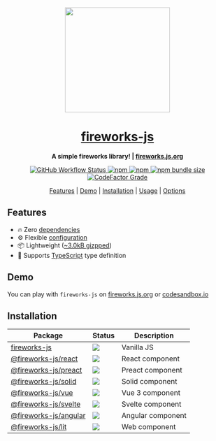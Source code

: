 <br>
<p align="center">
  <a href="https://fireworks.js.org">
    <img height="240" src="https://fireworks.js.org/images/fireworks_emoji.gif"/>
    <br/>
    <h1 align="center">fireworks-js</h1>
  </a>
</p>

<p align="center">
  <b>A simple fireworks library! | <a href="https://fireworks.js.org">fireworks.js.org</a></b>
</p>

<p align="center">
  <a href="https://github.com/crashmax-dev/fireworks-js/actions">
    <img alt="GitHub Workflow Status" src="https://img.shields.io/github/workflow/status/crashmax-dev/fireworks-js/github-pages">
  </a>
  <a href="https://www.npmjs.com/package/fireworks-js">
    <img alt="npm" src="https://img.shields.io/npm/v/fireworks-js">
  </a>
  <a href="https://www.npmjs.com/package/fireworks-js">
    <img alt="npm" src="https://img.shields.io/npm/dt/fireworks-js?color=blue">
  </a>
  <a href="https://bundlephobia.com/package/fireworks-js@latest">
    <img alt="npm bundle size" src="https://badgen.net/bundlephobia/minzip/fireworks-js">
  </a>
  <a href="https://www.codefactor.io/repository/github/crashmax-dev/fireworks-js">
    <img alt="CodeFactor Grade" src="https://img.shields.io/codefactor/grade/github/crashmax-dev/fireworks-js">
  </a>
</p>

<p align="center">
  <a href="#features">Features</a> | <a href="#demo">Demo</a> | <a href="#installation">Installation</a> | <a href="#usage">Usage</a> | <a href="#options">Options</a>
</p>

## Features

 - 🔥 Zero [dependencies](https://www.npmjs.com/package/fireworks-js?activeTab=dependents)
 - ⚙️ Flexible [configuration](#options)
 - 📦 Lightweight ([~3.0kB gizpped](https://bundlephobia.com/package/fireworks-js))
 - 📜 Supports [TypeScript](https://www.typescriptlang.org) type definition

## Demo

You can play with `fireworks-js` on [fireworks.js.org](https://fireworks.js.org) or [codesandbox.io](https://codesandbox.io/s/fireworks-js-qxihw)

## Installation

| Package | Status | Description |
| ------- | ------ | ----------- |
| [fireworks-js](https://github.com/crashmax-dev/fireworks-js/tree/master/packages/fireworks-js) | [![](https://img.shields.io/npm/v/fireworks-js)](https://npm.im/fireworks-js) | Vanilla JS |
| [@fireworks-js/react](https://github.com/crashmax-dev/fireworks-js/tree/master/packages/react) | [![](https://img.shields.io/npm/v/@fireworks-js/react.svg)](https://npm.im/@fireworks-js/react) | React component |
| [@fireworks-js/preact](https://github.com/crashmax-dev/fireworks-js/tree/master/packages/preact) | [![](https://img.shields.io/npm/v/@fireworks-js/preact.svg)](https://npm.im/@fireworks-js/preact) | Preact component |
| [@fireworks-js/solid](https://github.com/crashmax-dev/fireworks-js/tree/master/packages/solid) | [![](https://img.shields.io/npm/v/@fireworks-js/solid.svg)](https://npm.im/@fireworks-js/preact) | Solid component |
| [@fireworks-js/vue](https://github.com/crashmax-dev/fireworks-js/tree/master/packages/vue) | [![](https://img.shields.io/npm/v/@fireworks-js/vue.svg)](https://npm.im/@fireworks-js/vue) | Vue 3 component |
| [@fireworks-js/svelte](https://github.com/crashmax-dev/fireworks-js/tree/master/packages/svelte) | [![](https://img.shields.io/npm/v/@fireworks-js/svelte.svg)](https://npm.im/@fireworks-js/svelte) | Svelte component |
| [@fireworks-js/angular](https://github.com/crashmax-dev/fireworks-js/tree/master/packages/angular) | [![](https://img.shields.io/npm/v/@fireworks-js/angular.svg)](https://npm.im/@fireworks-js/angular) | Angular component |
| [@fireworks-js/lit](https://github.com/crashmax-dev/fireworks-js/tree/master/packages/lit) | [![](https://img.shields.io/npm/v/@fireworks-js/lit.svg)](https://npm.im/@fireworks-js/lit) | Web component |
